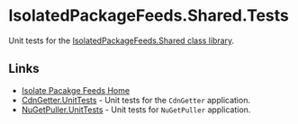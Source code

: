 # IsolatedPackageFeeds.Shared.Tests

Unit tests for the [IsolatedPackageFeeds.Shared class library](../IsolatedPackageFeeds.Shared/README.md).

## Links

- [Isolate Pacakge Feeds Home](../README.md)
- [CdnGetter.UnitTests](./CdnGetter.UnitTests/README.md) - Unit tests for the `CdnGetter` application.
- [NuGetPuller.UnitTests](./NuGetPuller.UnitTests/README.md) - Unit tests for `NuGetPuller` application.
